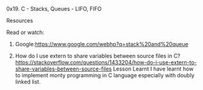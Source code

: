 0x19. C - Stacks, Queues - LIFO, FIFO

Resources

Read or watch:

1. Google:https://www.google.com/webhp?q=stack%20and%20queue


2. How do I use extern to share variables between source files in C? https://stackoverflow.com/questions/1433204/how-do-i-use-extern-to-share-variables-between-source-files
Lesson Learnt I have learnt how to implement monty programming in C language especially with doubly linked list.
